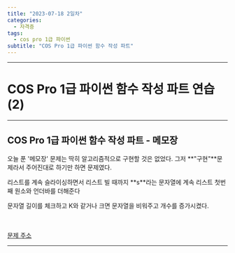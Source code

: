 ```yaml
---
title: "2023-07-18 2일차"
categories:
  - 자격증
tags:
  - cos pro 1급 파이썬
subtitle: "COS Pro 1급 파이썬 함수 작성 파트"
---
```

-----
<h1>COS Pro 1급 파이썬 함수 작성 파트 연습 (2)</h1>

-----
<h2>COS Pro 1급 파이썬 함수 작성 파트 - 메모장</h2>

<script src="https://gist.github.com/harimyong/734d0e6f6356348ee0b1277c7b7b9d6e.js"></script>

<p>오늘 푼 '메모장' 문제는 딱히 알고리즘적으로 구현할 것은 없었다. 그저 **"구현"**문제라서 주어진대로 하기만 하면 문제였다.</p>
<p>리스트를 계속 슬라이싱하면서 리스트 빌 때까지 **s**라는 문자열에 계속 리스트 첫번째 원소와 언더바를 더해준다</p> 
<p>문자열 길이를 체크하고 K와 같거나 크면 문자열을 비워주고 개수를 증가시켰다.</p>

<br><br>
<a href="https://school.programmers.co.kr/learn/courses/11133/lessons/71167">문제 주소</a>

-----
